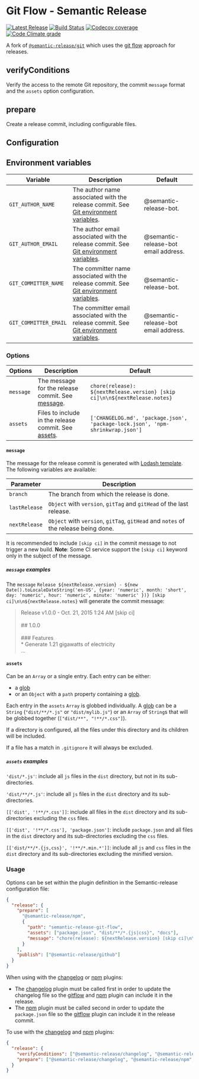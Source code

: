 # Git Flow - Semantic Release

[![Latest Release](https://img.shields.io/github/release/byCedric/semantic-release-git-flow/all.svg?style=flat-square)](https://github.com/byCedric/semantic-release-git-flow/releases)
[![Build Status](https://img.shields.io/travis/byCedric/semantic-release-git-flow/master.svg?style=flat-square)](https://travis-ci.com/byCedric/semantic-release-git-flow)
[![Codecov coverage](https://img.shields.io/codecov/c/github/byCedric/semantic-release-git-flow.svg?style=flat-square)](https://codecov.io/gh/byCedric/semantic-release-git-flow)
[![Code Climate grade](https://img.shields.io/codeclimate/maintainability/byCedric/semantic-release-git-flow.svg?style=flat-square)](https://codeclimate.com/github/byCedric/semantic-release-git-flow)

A fork of [`@semantic-release/git`](https://github.com/semantic-release/git) which uses the [git flow](https://www.atlassian.com/git/tutorials/comparing-workflows/gitflow-workflow) approach for releases.

## verifyConditions

Verify the access to the remote Git repository, the commit `message` format and the `assets` option configuration.

## prepare

Create a release commit, including configurable files.

## Configuration

## Environment variables

| Variable              | Description                                                                                                                                                              | Default                              |
|-----------------------|--------------------------------------------------------------------------------------------------------------------------------------------------------------------------|--------------------------------------|
| `GIT_AUTHOR_NAME`     | The author name associated with the release commit. See [Git environment variables](https://git-scm.com/book/en/v2/Git-Internals-Environment-Variables#_committing).     | @semantic-release-bot.               |
| `GIT_AUTHOR_EMAIL`    | The author email associated with the release commit. See [Git environment variables](https://git-scm.com/book/en/v2/Git-Internals-Environment-Variables#_committing).    | @semantic-release-bot email address. |
| `GIT_COMMITTER_NAME`  | The committer name associated with the release commit. See [Git environment variables](https://git-scm.com/book/en/v2/Git-Internals-Environment-Variables#_committing).  | @semantic-release-bot.               |
| `GIT_COMMITTER_EMAIL` | The committer email associated with the release commit. See [Git environment variables](https://git-scm.com/book/en/v2/Git-Internals-Environment-Variables#_committing). | @semantic-release-bot email address. |

### Options

| Options        | Description                                                    | Default                                                                        |
| -------------- | -------------------------------------------------------------- | -------------------------------------------------------------------------------|
| `message`      | The message for the release commit. See [message](#message).   | `chore(release): ${nextRelease.version} [skip ci]\n\n${nextRelease.notes}`     |
| `assets`       | Files to include in the release commit. See [assets](#assets). | `['CHANGELOG.md', 'package.json', 'package-lock.json', 'npm-shrinkwrap.json']` |

#### `message`

The message for the release commit is generated with [Lodash template](https://lodash.com/docs#template). The following variables are available:

| Parameter     | Description                                                                         |
|---------------|-------------------------------------------------------------------------------------|
| `branch`      | The branch from which the release is done.                                          |
| `lastRelease` | `Object` with `version`, `gitTag` and `gitHead` of the last release.                |
| `nextRelease` | `Object` with `version`, `gitTag`, `gitHead` and `notes` of the release being done. |

It is recommended to include `[skip ci]` in the commit message to not trigger a new build.
**Note**: Some CI service support the `[skip ci]` keyword only in the subject of the message.

##### `message` examples

The `message` `Release ${nextRelease.version} - ${new Date().toLocaleDateString('en-US', {year: 'numeric', month: 'short', day: 'numeric', hour: 'numeric', minute: 'numeric' })} [skip ci]\n\n${nextRelease.notes}` will generate the commit message:

> Release v1.0.0 - Oct. 21, 2015 1:24 AM \[skip ci\]<br><br>## 1.0.0<br><br>### Features<br>* Generate 1.21 gigawatts of electricity<br>...

#### `assets`

Can be an `Array` or a single entry. Each entry can be either:
- a [glob](https://github.com/micromatch/micromatch#matching-features)
- or an `Object` with a `path` property containing a [glob](https://github.com/micromatch/micromatch#matching-features).

Each entry in the `assets` `Array` is globbed individually. A [glob](https://github.com/micromatch/micromatch#matching-features) can be a `String` (`"dist/**/*.js"` or `"dist/mylib.js"`) or an `Array` of `String`s that will be globbed together (`["dist/**", "!**/*.css"]`).

If a directory is configured, all the files under this directory and its children will be included.

If a file has a match in `.gitignore` it will always be excluded.

##### `assets` examples

`'dist/*.js'`: include all `js` files in the `dist` directory, but not in its sub-directories.

`'dist/**/*.js'`: include all `js` files in the `dist` directory and its sub-directories.

`[['dist', '!**/*.css']]`: include all files in the `dist` directory and its sub-directories excluding the `css` files.

`[['dist', '!**/*.css'], 'package.json']`: include `package.json` and all files in the `dist` directory and its sub-directories excluding the `css` files.

`[['dist/**/*.{js,css}', '!**/*.min.*']]`: include all `js` and `css` files in the `dist` directory and its sub-directories excluding the minified version.

### Usage

Options can be set within the plugin definition in the Semantic-release configuration file:

```json
{
  "release": {
    "prepare": [
      "@semantic-release/npm",
      {
        "path": "semantic-release-git-flow",
        "assets": ["package.json", "dist/**/*.{js|css}", "docs"],
        "message": "chore(release): ${nextRelease.version} [skip ci]\n\n${nextRelease.notes}"
      }
    ],
    "publish": ["@semantic-release/github"]
  }
}
```

When using with the [changelog](https://github.com/semantic-release/changelog) or [npm](https://github.com/semantic-release/npm) plugins:
- The [changelog](https://github.com/semantic-release/changelog) plugin must be called first in order to update the changelog file so the [gitflow](https://github.com/bycedric/semantic-release-git-flow) and [npm](https://github.com/semantic-release/npm) plugin can include it in the release.
- The [npm](https://github.com/semantic-release/npm) plugin must be called second in order to update the `package.json` file so the [gitflow](https://github.com/bycedric/semantic-release-git-flow) plugin can include it in the release commit.

To use with the [changelog](https://github.com/semantic-release/changelog) and [npm](https://github.com/semantic-release/npm) plugins:

```json
{
  "release": {
    "verifyConditions": ["@semantic-release/changelog", "@semantic-release/npm", "semantic-release-git-flow"],
    "prepare": ["@semantic-release/changelog", "@semantic-release/npm", "semantic-release-git-flow"]
  }
}
```
